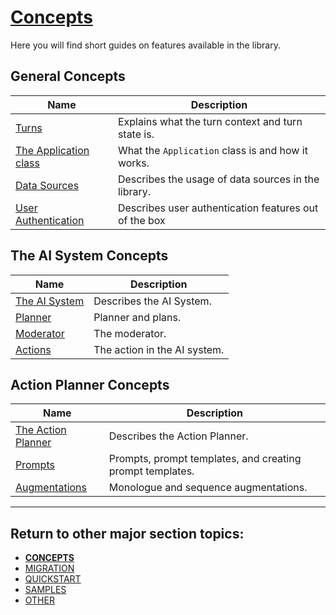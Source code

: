 # [Concepts](/.)

Here you will find short guides on features available in the library.

## General Concepts

| Name                                    | Description                                           |
| --------------------------------------- | ----------------------------------------------------- |
| [Turns](TURNS.md)                       | Explains what the turn context and turn state is.     |
| [The Application class](APPLICATION.md) | What the `Application` class is and how it works.     |
| [Data Sources](DATA-SOURCES.md)         | Describes the usage of data sources in the library.   |
| [User Authentication](USER-AUTH.md)     | Describes user authentication features out of the box |

## The AI System Concepts

| Name                          | Description                  |
| ----------------------------- | ---------------------------- |
| [The AI System](AI-SYSTEM.md) | Describes the AI System.     |
| [Planner](PLANNER.md)         | Planner and plans.           |
| [Moderator](MODERATOR.md)     | The moderator.               |
| [Actions](ACTIONS.md)         | The action in the AI system. |

## Action Planner Concepts

| Name                                    | Description                                               |
| --------------------------------------- | --------------------------------------------------------- |
| [The Action Planner](ACTION-PLANNER.md) | Describes the Action Planner.                             |
| [Prompts](PROMPTS.md)                   | Prompts, prompt templates, and creating prompt templates. |
| [Augmentations](AUGMENTATIONS.md)       | Monologue and sequence augmentations.                     |

---

## Return to other major section topics:

- [**CONCEPTS**](../CONCEPTS/README.md)
- [MIGRATION](../MIGRATION/README.md)
- [QUICKSTART](../QUICKSTART.md)
- [SAMPLES](../SAMPLES.md)
- [OTHER](../OTHER/README.md)
